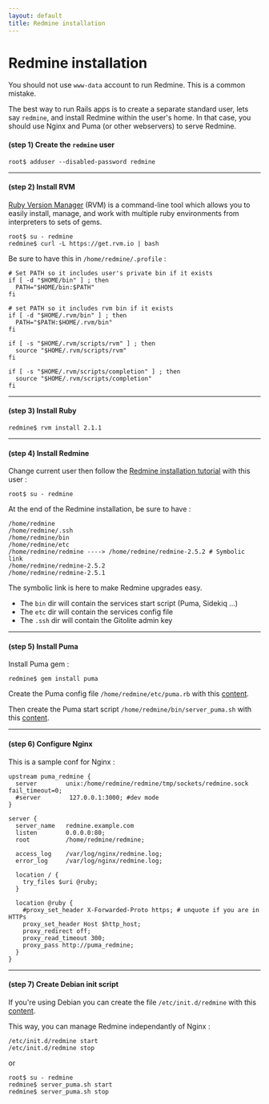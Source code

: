 ```yaml
---
layout: default
title: Redmine installation
---
```


<div id="toc">
  <h1>Redmine installation</h1>
</div>


You should not use ```www-data``` account to run Redmine. This is a common mistake.

The best way to run Rails apps is to create a separate standard user, lets say ```redmine```, and install Redmine within the user's home. In that case, you should use Nginx and Puma (or other webservers) to serve Redmine.

#### **(step 1)** Create the ```redmine``` user

    root$ adduser --disabled-password redmine

***

#### **(step 2)** Install RVM

[Ruby Version Manager](https://rvm.io/) (RVM) is a command-line tool which allows you to easily install, manage, and work with multiple ruby environments from interpreters to sets of gems.

    root$ su - redmine
    redmine$ curl -L https://get.rvm.io | bash


Be sure to have this in ```/home/redmine/.profile``` :

    # Set PATH so it includes user's private bin if it exists
    if [ -d "$HOME/bin" ] ; then
      PATH="$HOME/bin:$PATH"
    fi

    # set PATH so it includes rvm bin if it exists
    if [ -d "$HOME/.rvm/bin" ] ; then
      PATH="$PATH:$HOME/.rvm/bin"
    fi

    if [ -s "$HOME/.rvm/scripts/rvm" ] ; then
      source "$HOME/.rvm/scripts/rvm"
    fi

    if [ -s "$HOME/.rvm/scripts/completion" ] ; then
      source "$HOME/.rvm/scripts/completion"
    fi

***

#### **(step 3)** Install Ruby

    redmine$ rvm install 2.1.1

***

#### **(step 4)** Install Redmine

Change current user then follow the [Redmine installation tutorial](http://www.redmine.org/projects/redmine/wiki/RedmineInstall) with this user :

    root$ su - redmine


At the end of the Redmine installation, be sure to have :

    /home/redmine
    /home/redmine/.ssh
    /home/redmine/bin
    /home/redmine/etc
    /home/redmine/redmine ----> /home/redmine/redmine-2.5.2 # Symbolic link
    /home/redmine/redmine-2.5.2
    /home/redmine/redmine-2.5.1

The symbolic link is here to make Redmine upgrades easy.

* The ```bin``` dir will contain the services start script (Puma, Sidekiq ...)
* The ```etc``` dir will contain the services config file
* The ```.ssh``` dir will contain the Gitolite admin key

***

#### **(step 5)** Install Puma

Install Puma gem :

    redmine$ gem install puma

Create the Puma config file ```/home/redmine/etc/puma.rb``` with this [content](https://github.com/jbox-web/redmine_git_hosting/blob/devel/contrib/scripts/puma.rb).

Then create the Puma start script ```/home/redmine/bin/server_puma.sh``` with this [content](https://github.com/jbox-web/redmine_git_hosting/blob/devel/contrib/scripts/server_puma.sh).

***

#### **(step 6)** Configure Nginx

This is a sample conf for Nginx :

    upstream puma_redmine {
      server        unix:/home/redmine/redmine/tmp/sockets/redmine.sock fail_timeout=0;
      #server        127.0.0.1:3000; #dev mode
    }

    server {
      server_name   redmine.example.com
      listen        0.0.0.0:80;
      root          /home/redmine/redmine;

      access_log    /var/log/nginx/redmine.log;
      error_log     /var/log/nginx/redmine.log;

      location / {
        try_files $uri @ruby;
      }

      location @ruby {
        #proxy_set_header X-Forwarded-Proto https; # unquote if you are in HTTPs
        proxy_set_header Host $http_host;
        proxy_redirect off;
        proxy_read_timeout 300;
        proxy_pass http://puma_redmine;
      }
    }

***

#### **(step 7)** Create Debian init script

If you're using Debian you can create the file ```/etc/init.d/redmine``` with this [content](https://github.com/jbox-web/redmine_git_hosting/blob/devel/contrib/scripts/redmine).

This way, you can manage Redmine independantly of Nginx :

    /etc/init.d/redmine start
    /etc/init.d/redmine stop

or

    root$ su - redmine
    redmine$ server_puma.sh start
    redmine$ server_puma.sh stop
